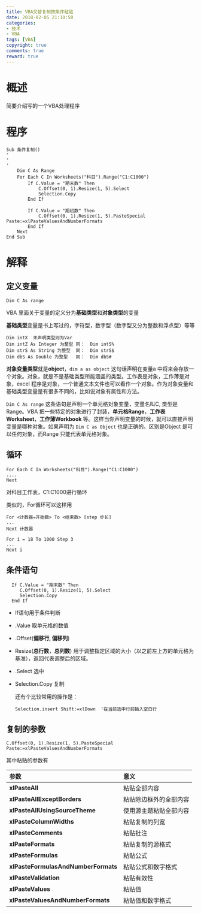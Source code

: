 ```yaml
---
title: VBA交替复制按条件粘贴
date: 2018-02-05 21:10:50
categories: 
- 技术
- VBA
tags: [VBA]
copyright: true
comments: true
reward: true
---
```


# 概述

简要介绍写的一个VBA处理程序
<!-- more -->
# 程序
```
Sub 条件复制()
'
' 
'
    Dim C As Range
    For Each C In Worksheets("科目").Range("C1:C1000")
        If C.Value = "期末数" Then
            C.Offset(0, 1).Resize(1, 5).Select
            Selection.Copy
        End If
    
        If C.Value = "期初数" Then
            C.Offset(0, 1).Resize(1, 5).PasteSpecial Paste:=xlPasteValuesAndNumberFormats
        End If
    Next
End Sub
```
# 解释

## 定义变量
```
Dim C As range
```
VBA 里面关于变量的定义分为**基础类型**和**对象类型**的变量

**基础类型**变量是书上写过的，字符型，数字型（数字型又分为整数和浮点型）等等

```
Dim intX  未声明类型则为Var  
Dim intZ As Integer 为整型 同：  Dim intS%  
Dim strS As String 为整型  同：  Dim strS$  
Dim dbS As Double 为整型   同：  Dim dbS#  
```

**对象变量类型**就是**object**，`dim a as object` 这句话声明在变量a 中将来会存放一个对象。对象，就是不是基础类型所能涵盖的类型。工作表是对象，工作薄是对象，excel 程序是对象，一个普通文本文件也可以看作一个对象。作为对象变量和基础类型变量是有很多不同的，比如说对象有属性和方法。

`Dim C As range` 这条语句是声明一个单元格对象变量，变量名叫C, 类型是Range。VBA 把一些特定的对象进行了封装，**单元格Range**，**工作表Worksheet**，**工作薄Workbook** 等。这样当你声明变量的时候，就可以直接声明变量是哪种对象。如果声明为 `Dim C as Object` 也是正确的。区别是Object 是可以任何对象，而Range 只能代表单元格对象。

## 循环
```
For Each C In Worksheets("科目").Range("C1:C1000")
....
Next
```

对科目工作表，C1:C1000进行循环

类似的，For循环可以这样用

```
For <计数器=开始数> To <结束数> [step 步长] 
...
Next 计数器

For i = 18 To 1000 Step 3 
...
Next i 
```

## 条件语句

```
  If C.Value = "期末数" Then
     C.Offset(0, 1).Resize(1, 5).Select
     Selection.Copy
  End If
```

* If语句用于条件判断

* .Value 取单元格的数值

* .Offset(**偏移行, 偏移列**)

* Resize(**总行数**，**总列数**) 用于调整指定区域的大小（以之前左上方的单元格为基准），返回代表调整后的区域。

* .Select 选中

* Selection.Copy 复制

  还有个比较常用的操作是：

  ```
  Selection.insert Shift:=xlDown  '在当前选中行前插入空白行
  ```

## 复制的参数

```
C.Offset(0, 1).Resize(1, 5).PasteSpecial Paste:=xlPasteValuesAndNumberFormats
```
其中粘贴的参数有

| 参数                                  | 意义          |
| :---------------------------------- | :---------- |
| **xlPasteAll**                      | 粘贴全部内容      |
| **xlPasteAllExceptBorders**         | 粘贴除边框外的全部内容 |
| **xlPasteAllUsingSourceTheme**      | 使用源主题粘贴全部内容 |
| **xlPasteColumnWidths**             | 粘贴复制的列宽     |
| **xlPasteComments**                 | 粘贴批注        |
| **xlPasteFormats**                  | 粘贴复制的源格式    |
| **xlPasteFormulas**                 | 粘贴公式        |
| **xlPasteFormulasAndNumberFormats** | 粘贴公式和数字格式   |
| **xlPasteValidation**               | 粘贴有效性       |
| **xlPasteValues**                   | 粘贴值         |
| **xlPasteValuesAndNumberFormats**   | 粘贴值和数字格式    |